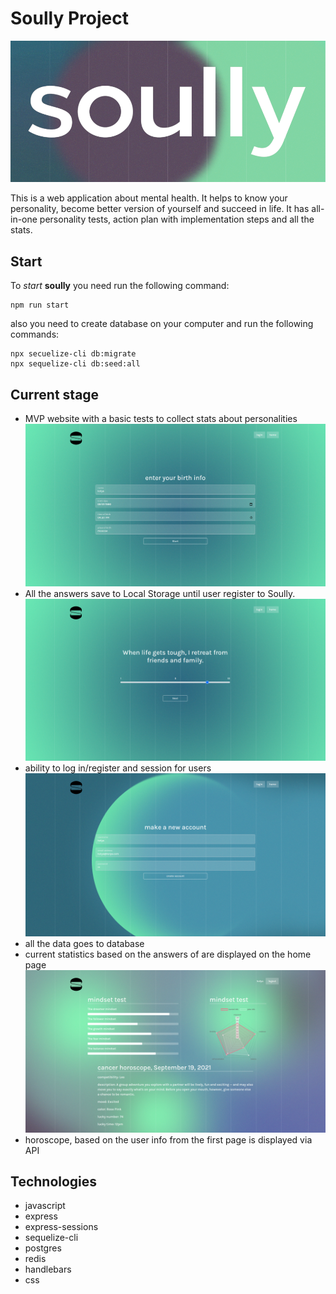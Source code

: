 
# Soully Project
![soully](https://raw.githubusercontent.com/cocaKolya/soully-project/main/public/images/screenshots/Screenshot%20from%202021-09-19%2015-18-20.png?token=AQFXXR4PVC2HTIPQNXL2DXDBI4W5Y)

This is a web application about mental health. It helps to know your personality, become better version of yourself and succeed in life. It has all-in-one personality tests, action plan with implementation steps and all the stats.

## Start
To _start_ **soully** you need run the following command:

```
npm run start
```
also you need to create database on your computer and run the following commands:
```
npx secuelize-cli db:migrate
npx sequelize-cli db:seed:all
```

## Current stage

- MVP website with a basic tests to collect stats about personalities
![enter image description here](https://raw.githubusercontent.com/cocaKolya/soully-project/main/public/images/screenshots/Screenshot%20from%202021-09-19%2015-08-31.png?token=AQFXXR6IN2XYYZQEJFTXAELBI4X7S)
- All the answers save to Local Storage until user register to Soully.
![enter image description here](https://raw.githubusercontent.com/cocaKolya/soully-project/main/public/images/screenshots/Screenshot%20from%202021-09-19%2015-12-19.png?token=AQFXXR3ZCE5ZS7KW4FWI633BI4YEI)
- ability to log in/register and session  for users
![enter image description here](https://raw.githubusercontent.com/cocaKolya/soully-project/main/public/images/screenshots/Screenshot%20from%202021-09-19%2015-09-38.png?token=AQFXXRZ63CYTULZJH6FD6S3BI4YNM)
- all the data goes to database 
- current statistics based on the answers of are displayed on the home page
![enter image description here](https://raw.githubusercontent.com/cocaKolya/soully-project/main/public/images/screenshots/Screenshot%20from%202021-09-19%2015-10-05.png?token=AQFXXR4S3LWBBJWMQHH4IA3BI4YTY)
- horoscope, based on the user info from the first page is displayed via API


## Technologies
- javascript
- express
- express-sessions
- sequelize-cli
- postgres
- redis
- handlebars
- css

